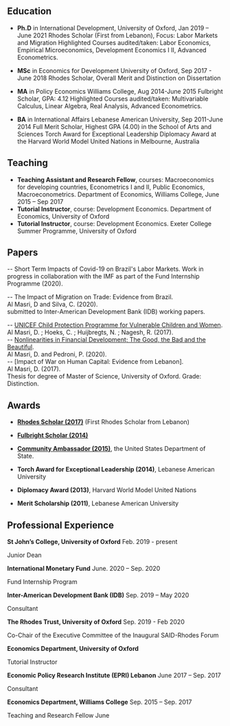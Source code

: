 ## Education 
- **Ph.D** in International Development, University of Oxford, Jan 2019 – June 2021
Rhodes Scholar (First from Lebanon), Focus: Labor Markets and Migration 
Highlighted Courses audited/taken: Labor Economics, Empirical Microeconomics, Development Economics I II, Advanced Econometrics.


- **MSc** in Economics for Development University of Oxford, Sep 2017 - June 2018
Rhodes Scholar, Overall Merit and Distinction on Dissertation 



- **MA** in Policy Economics Williams College, Aug 2014-June 2015
Fulbright Scholar, GPA: 4.12 
Highlighted Courses audited/taken: Multivariable Calculus, Linear Algebra, Real Analysis, Advanced Econometrics. 

- **BA** in International Affairs Lebanese American University, Sep 2011-June 2014
Full Merit Scholar, Highest GPA (4.00) in the School of Arts and Sciences 
Torch Award for Exceptional Leadership
Diplomacy Award at the Harvard World Model United Nations in Melbourne, Australia


## Teaching
- **Teaching Assistant and Research Fellow**, courses: Macroeconomics for developing countries, Econometrics I and II, Public Economics, Macroeconometrics. Department of Economics, Williams College,
June 2015 – Sep 2017
- **Tutorial Instructor**, course: Development Economics.  Department of Economics, University of Oxford
- **Tutorial Instructor**, course: Development Economics. Exeter College Summer Programme, University of Oxford





## Papers 
-- Short Term Impacts of Covid-19 on Brazil's Labor Markets. 
Work in progress in collaboration with the IMF as part of the Fund Internship Programme (2020).

-- The Impact of Migration on Trade: Evidence from Brazil.  
Al Masri, D and Silva, C. (2020).  
submitted to Inter-American Development Bank (IDB) working papers.

<!---3. Revisiting the effects of a Peruvian Conditional Cash Transfer on
utilisation of health services by pregnant women and children. 
Al Masri, D. and Smarrelli, G.---> 

-- [UNICEF Child Protection Programme for Vulnerable Children and Women](https://www.unicef.org/evaldatabase/files/UNICEFLebanonCPGBVEvaluationReport.pdf).   
Al Masri, D. ; Hoeks, C. ; Huijbregts, N. ; Nagesh, R. (2017). <!--[UNICEF Child Protection Programme for Vulnerable Children and Women](https://www.unicef.org/evaldatabase/files/UNICEFLebanonCPGBVEvaluationReport.pdf).-->  
-- [Nonlinearities in Financial Development; The Good, the Bad and the Beautiful](https://drive.google.com/file/d/0B7ffqHyIHo3PVXV0QzFXS2Jna1E/view).   
Al Masri, D. and Pedroni, P. (2020). <!--[Nonlinearities in Financial Development; The Good, the Bad and the Beautiful](https://drive.google.com/file/d/0B7ffqHyIHo3PVXV0QzFXS2Jna1E/view).-->  
-- [Impact of War on Human Capital: Evidence from Lebanon].  
Al Masri, D. (2017).  
Thesis for degree of Master of Science, University of Oxford. Grade: Distinction. 

## Awards 

- **[Rhodes Scholar (2017)](https://www.rhodeshouse.ox.ac.uk/news-events/latest-news/news/2016/november/rhodes-scholarships-awarded-for-the-middle-east-in-historic-launch/)** (First Rhodes Scholar from Lebanon)  <!--[Rhodes Scholar](https://www.rhodeshouse.ox.ac.uk/news-events/latest-news/news/2016/november/rhodes-scholarships-awarded-for-the-middle-east-in-historic-launch/).-->
- **[Fulbright Scholar (2014)](https://www.amideast.org/news-resources/announcements/lebanon-west-bank-gaza/hope-fund-scholar-fulbright-alumna-win-prestigious-rhodes)**  <!--[Fulbright Scholar](https://www.amideast.org/news-resources/announcements/lebanon-west-bank-gaza/hope-fund-scholar-fulbright-alumna-win-prestigious-rhodes).-->

- **[Community Ambassador (2015)](https://www.amideast.org/news-resources/announcements/lebanon-west-bank-gaza/hope-fund-scholar-fulbright-alumna-win-prestigious-rhodes)**, the United States Department of State.   <!--[Community Ambassador](https://mepilaa.wordpress.com/2015/06/23/whos-who-in-mepi-laa-community-ambassador-diala-el-masri/).-->

- **Torch Award for Exceptional Leadership (2014)**, Lebanese American University 

- **Diplomacy Award (2013)**, Harvard World Model United Nations

- **Merit Scholarship (2011)**, Lebanese American University

## Professional Experience 

**St John’s College, University of Oxford** Feb. 2019 - present

Junior Dean 

**International Monetary Fund**  June. 2020 – Sep. 2020

Fund Internship Program

**Inter-American Development Bank (IDB)**  Sep. 2019 – May 2020

Consultant 

**The Rhodes Trust, University of Oxford**  Sep. 2019 - Feb 2020

Co-Chair of the Executive Committee of the Inaugural SAID-Rhodes Forum 

**Economics Department, University of Oxford** 

Tutorial Instructor

**Economic Policy Research Institute (EPRI) Lebanon**  June 2017 – Sep. 2017

Consultant 

**Economics Department, Williams College**  Sep. 2015 – Sep. 2017

Teaching and Research Fellow June 

